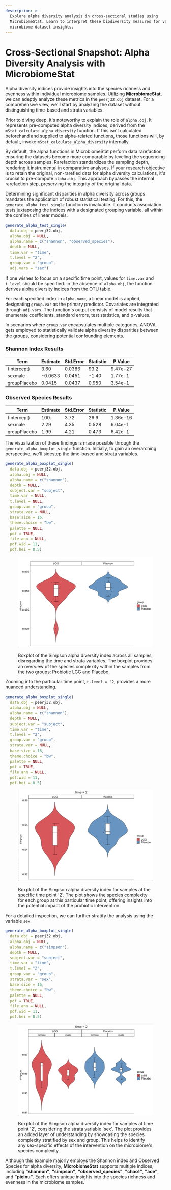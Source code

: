 ```yaml
---
description: >-
  Explore alpha diversity analysis in cross-sectional studies using
  MicrobiomeStat. Learn to interpret these biodiversity measures for valuable
  microbiome dataset insights.
---
```


# Cross-Sectional Snapshot: Alpha Diversity Analysis with MicrobiomeStat

Alpha diversity indices provide insights into the species richness and evenness within individual microbiome samples. Utilizing **MicrobiomeStat**, we can adeptly analyze these metrics in the `peerj32.obj` dataset. For a comprehensive view, we'll start by analyzing the dataset without distinguishing time-based and strata variables.

Prior to diving deep, it's noteworthy to explain the role of `alpha.obj`. It represents pre-computed alpha diversity indices, derived from the `mStat_calculate_alpha_diversity` function. If this isn't calculated beforehand and supplied to alpha-related functions, those functions will, by default, invoke `mStat_calculate_alpha_diversity` internally.

By default, the alpha functions in MicrobiomeStat perform data rarefaction, ensuring the datasets become more comparable by leveling the sequencing depth across samples. Rarefaction standardizes the sampling depth, rendering it instrumental in comparative analyses. If your research objective is to retain the original, non-rarefied data for alpha diversity calculations, it's crucial to pre-compute `alpha.obj`. This approach bypasses the internal rarefaction step, preserving the integrity of the original data.

Determining significant disparities in alpha diversity across groups mandates the application of robust statistical testing. For this, the `generate_alpha_test_single` function is invaluable. It conducts association tests juxtaposing the indices with a designated grouping variable, all within the confines of linear models.

```r
generate_alpha_test_single(
  data.obj = peerj32.obj,
  alpha.obj = NULL, 
  alpha.name = c("shannon", "observed_species"),
  depth = NULL,
  time.var = "time",
  t.level = "2",
  group.var = "group",
  adj.vars = "sex")
```

If one wishes to focus on a specific time point, values for `time.var` and `t.level` should be specified. In the absence of `alpha.obj`, the function derives alpha diversity indices from the OTU table.

For each specified index in `alpha.name`, a linear model is applied, designating `group.var` as the primary predictor. Covariates are integrated through `adj.vars`. The function's output consists of model results that enumerate coefficients, standard errors, test statistics, and p-values.

In scenarios where `group.var` encapsulates multiple categories, ANOVA gets employed to statistically validate alpha diversity disparities between the groups, considering potential confounding elements.

### Shannon Index Results

| Term         | Estimate | Std.Error | Statistic | P.Value  |
| ------------ | -------- | --------- | --------- | -------- |
| (Intercept)  | 3.60     | 0.0386    | 93.2      | 9.47e-27 |
| sexmale      | -0.0633  | 0.0451    | -1.40     | 1.77e-1  |
| groupPlacebo | 0.0415   | 0.0437    | 0.950     | 3.54e-1  |

### Observed Species Results

| Term         | Estimate | Std.Error | Statistic | P.Value  |
| ------------ | -------- | --------- | --------- | -------- |
| (Intercept)  | 100.     | 3.72      | 26.9      | 1.36e-16 |
| sexmale      | 2.29     | 4.35      | 0.528     | 6.04e-1  |
| groupPlacebo | 1.99     | 4.21      | 0.473     | 6.42e-1  |

The visualization of these findings is made possible through the `generate_alpha_boxplot_single` function. Initially, to gain an overarching perspective, we'll sidestep the time-based and strata variables.

```r
generate_alpha_boxplot_single(
  data.obj = peerj32.obj,
  alpha.obj = NULL,
  alpha.name = c("shannon"),
  depth = NULL,
  subject.var = "subject",
  time.var = NULL,
  t.level = NULL,
  group.var = "group",
  strata.var = NULL,
  base.size = 16,
  theme.choice = "bw",
  palette = NULL,
  pdf = TRUE,
  file.ann = NULL,
  pdf.wid = 11,
  pdf.hei = 8.5)
```

<figure><img src="../.gitbook/assets/Screenshot 2023-06-11 at 19.45.33.png" alt=""><figcaption><p>Boxplot of the Simpson alpha diversity index across all samples, disregarding the time and strata variables. The boxplot provides an overview of the species complexity within the samples from the two groups: Probiotic LGG and Placebo.</p></figcaption></figure>

Zooming into the particular time point, `t.level = "2`, provides a more nuanced understanding.

```r
generate_alpha_boxplot_single(
  data.obj = peerj32.obj,
  alpha.obj = NULL,
  alpha.name = c("shannon"),
  depth = NULL,
  subject.var = "subject",
  time.var = "time",
  t.level = "2",
  group.var = "group",
  strata.var = NULL,
  base.size = 16,
  theme.choice = "bw",
  palette = NULL,
  pdf = TRUE,
  file.ann = NULL,
  pdf.wid = 11,
  pdf.hei = 8.5)
```

<figure><img src="../.gitbook/assets/Screenshot 2023-06-11 at 19.46.41.png" alt=""><figcaption><p>Boxplot of the Simpson alpha diversity index for samples at the specific time point '2'. The plot shows the species complexity for each group at this particular time point, offering insights into the potential impact of the probiotic intervention.</p></figcaption></figure>

For a detailed inspection, we can further stratify the analysis using the variable `sex`.

```r
generate_alpha_boxplot_single(
  data.obj = peerj32.obj,
  alpha.obj = NULL,
  alpha.name = c("simpson"),
  depth = NULL,
  subject.var = "subject",
  time.var = "time",
  t.level = "2",
  group.var = "group",
  strata.var = "sex",
  base.size = 16,
  theme.choice = "bw",
  palette = NULL,
  pdf = TRUE,
  file.ann = NULL,
  pdf.wid = 11,
  pdf.hei = 8.5)
```

<figure><img src="../.gitbook/assets/Screenshot 2023-06-11 at 19.47.28.png" alt=""><figcaption><p>Boxplot of the Simpson alpha diversity index for samples at time point '2', considering the strata variable 'sex'. The plot provides an added layer of understanding by showcasing the species complexity stratified by sex and group. This helps to identify any sex-specific effects of the intervention on the microbiome's species complexity.</p></figcaption></figure>

Although this example majorly employs the Shannon index and Observed Species for alpha diversity, **MicrobiomeStat** supports multiple indices, including **"shannon"**, **"simpson"**, **"observed_species"**, **"chao1"**, **"ace"**, and **"pielou"**. Each offers unique insights into the species richness and evenness in the microbiome samples.